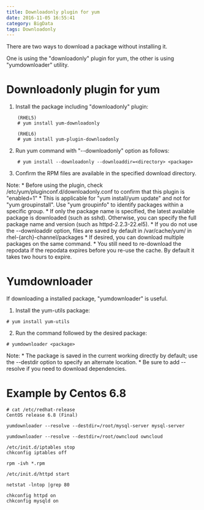 ```yaml
---
title: Downloadonly plugin for yum
date: 2016-11-05 16:55:41
category: BigData
tags: Downloadonly
---
```

There are two ways to download a package without installing it.

One is using the "downloadonly" plugin for yum, the other is using "yumdownloader" utility.


# Downloadonly plugin for yum

1. Install the package including "downloadonly" plugin:

```
	(RHEL5)
	# yum install yum-downloadonly

	(RHEL6)
	# yum install yum-plugin-downloadonly
```

2. Run yum command with "--downloadonly" option as follows:

```
	# yum install --downloadonly --downloaddir=<directory> <package>
```

3. Confirm the RPM files are available in the specified download directory.

Note:
    * Before using the plugin, check /etc/yum/pluginconf.d/downloadonly.conf to confirm that this plugin is "enabled=1"
    * This is applicable for "yum install/yum update" and not for "yum groupinstall". Use "yum groupinfo" to identify packages within a specific group.
    * If only the package name is specified, the latest available package is downloaded (such as sshd). Otherwise, you can specify the full package name and version (such as httpd-2.2.3-22.el5).
    * If you do not use the --downloaddir option, files are saved by default in /var/cache/yum/ in rhel-{arch}-channel/packages
    * If desired, you can download multiple packages on the same command.
    * You still need to re-download the repodata if the repodata expires before you re-use the cache. By default it takes two hours to expire.

# Yumdownloader
If downloading a installed package, "yumdownloader" is useful.

1. Install the yum-utils package:
```
# yum install yum-utils
```

2. Run the command followed by the desired package:
```
# yumdownloader <package>
```

Note:
    * The package is saved in the current working directly by default; use the --destdir option to specify an alternate location.
    * Be sure to add --resolve if you need to download dependencies.

# Example by Centos 6.8
```
# cat /etc/redhat-release 
CentOS release 6.8 (Final)

yumdownloader --resolve --destdir=/root/mysql-server mysql-server

yumdownloader --resolve --destdir=/root/owncloud owncloud

/etc/init.d/iptables stop
chkconfig iptables off

rpm -ivh *.rpm   

/etc/init.d/httpd start

netstat -lntop |grep 80

chkconfig httpd on
chkconfig mysqld on
```

